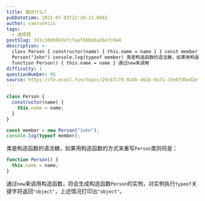 ```yaml
---
title: 输出什么?
pubDatetime: 2021-07-03T22:26:21.000Z
author: caorushizi
tags:
  - 选择题
postSlug: 3d1c360b943efcfaef86bb8a26e7c044
description: >-
  class Person { constructor(name) { this.name = name } } const member = new
  Person("John") console.log(typeof member) 类是构造函数的语法糖，如果用构造函数的方式来重写Person类则将是：
  function Person() { this.name = name } 通过new来调用
difficulty: 1
questionNumber: 95
source: https://fe.ecool.fun/topic/29c67c75-924b-461b-9a71-c5e0fd5e42ef
---
```


```javascript
class Person {
  constructor(name) {
    this.name = name;
  }
}

const member = new Person("John");
console.log(typeof member);
```

类是构造函数的语法糖，如果用构造函数的方式来重写`Person`类则将是：

```javascript
function Person() {
  this.name = name;
}
```

通过`new`来调用构造函数，将会生成构造函数`Person`的实例，对实例执行`typeof`关键字将返回`"object"`，上述情况打印出`"object"`。
